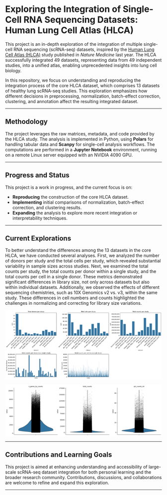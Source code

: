 # Exploring the Integration of Single-Cell RNA Sequencing Datasets: Human Lung Cell Atlas (HLCA)

This project is an in-depth exploration of the integration of multiple single-cell RNA sequencing (scRNA-seq) datasets, inspired by the [Human Lung Cell Atlas (HLCA)](https://doi.org/10.1038/s41591-023-02327-2) study published in *Nature Medicine* last year. The HLCA successfully integrated 49 datasets, representing data from 49 independent studies, into a unified atlas, enabling unprecedented insights into lung cell biology.

In this repository, we focus on understanding and reproducing the integration process of the core HLCA dataset, which comprises 13 datasets of healthy lung scRNA-seq studies. This exploration emphasizes how different decisions in preprocessing, normalization, batch-effect correction, clustering, and annotation affect the resulting integrated dataset.

---

## Methodology

The project leverages the raw matrices, metadata, and code provided by the HLCA study. The analysis is implemented in Python, using **Polars** for handling tabular data and **Scanpy** for single-cell analysis workflows. The computations are performed in a **Jupyter Notebook** environment, running on a remote Linux server equipped with an NVIDIA 4090 GPU.

---

## Progress and Status

This project is a work in progress, and the current focus is on:

- **Reproducing** the construction of the core HLCA dataset.
- **Implementing** initial comparisons of normalization, batch-effect correction, and clustering results.
- **Expanding** the analysis to explore more recent integration or interpretability techniques.

---

## Current Explorations

To better understand the differences among the 13 datasets in the core HLCA, we have conducted several analyses. First, we analyzed the number of donors per study and the total cells per study, which revealed substantial variability in sample sizes across studies. Next, we examined the total counts per study, the total counts per donor within a single study, and the total counts per cell in a single donor. These metrics demonstrated significant differences in library size, not only across datasets but also within individual datasets. Additionally, we observed the effects of different sequencing chemistries, such as 10X Genomics v2 vs. v3, within the same study. These differences in cell numbers and counts highlighted the challenges in normalizing and correcting for library size variations.

![Dataset Statistics](./figures/datasets_statistics.png)

![Dataset Statistics](./figures/qc_plot.png)

---

## Contributions and Learning Goals

This project is aimed at enhancing understanding and accessibility of large-scale scRNA-seq dataset integration for both personal learning and the broader research community. Contributions, discussions, and collaborations are welcome to refine and expand this exploration.

---
